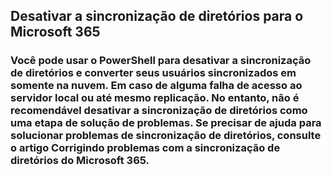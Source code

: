 ## Desativar a sincronização de diretórios para o Microsoft 365
### Você pode usar o PowerShell para desativar a sincronização de diretórios e converter seus usuários sincronizados em somente na nuvem. Em caso de alguma falha de acesso ao servidor local ou até mesmo replicação. No entanto, não é recomendável desativar a sincronização de diretórios como uma etapa de solução de problemas. Se precisar de ajuda para solucionar problemas de sincronização de diretórios, consulte o artigo Corrigindo problemas com a sincronização de diretórios do Microsoft 365.

